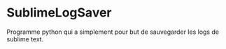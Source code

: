 # SublimeLogSaver
Programme python qui a simplement pour but de sauvegarder les logs de sublime text.
